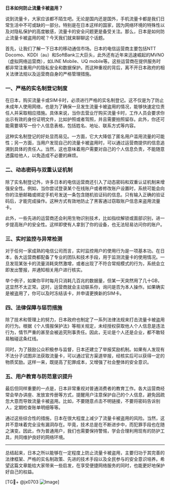 **日本如何防止流量卡被盗用？**

说到流量卡，大家应该都不陌生吧。无论是国内还是国外，手机流量卡都是我们日常生活中不可或缺的一部分。特别是在日本这样的国家，因为网络环境的特殊性以及对隐私保护的高度敏感，流量卡的安全问题更是备受关注。那么，日本是如何防止流量卡被盗用的呢？今天我们就来聊聊这个话题。

首先，让我们了解一下日本的移动通信市场。日本的电信运营商主要包括NTT Docomo、KDDI（au）和SoftBank三大巨头，此外还有近年来迅速崛起的MVNO（虚拟网络运营商），如LINE Mobile、UQ mobile等。这些运营商在提供服务时都非常注重用户的隐私安全和数据保护。而这种重视的背后，离不开日本政府的相关法律法规以及运营商自身的严格管理措施。

### 一、严格的实名制登记制度

在日本，购买流量卡或SIM卡时，必须进行严格的实名制登记。这不仅是为了防止未成年人使用网络，也是为了确保一旦发生流量卡被盗用的情况，能够快速定位责任人并采取相应措施。具体来说，当你去营业厅购买流量卡时，工作人员会要求你出示有效的身份证明文件，比如护照或者驾照，并且需要拍照留存。此外，你还可能需要填写一份个人信息表格，包括姓名、地址、联系方式等内容。

这种实名制登记的好处显而易见。一方面，它大大降低了匿名用户滥用流量的可能性；另一方面，当用户发现自己的流量卡被盗用时，可以通过运营商提供的信息追溯到具体的责任人。当然，这也意味着用户需要对自己的个人信息负责，不能随意透露给他人，以免造成不必要的麻烦。

### 二、动态密码与双重认证机制

除了实名制登记外，许多日本的电信运营商还引入了动态密码和双重认证机制来增强安全性。例如，当你尝试登录某个在线账户或者修改账户设置时，系统可能会向你的注册邮箱或绑定手机号发送一条包含随机验证码的信息。只有输入正确的验证码后，才能完成操作。这种方式有效地防止了黑客通过窃取账户信息来盗用流量卡。

此外，一些先进的运营商还会利用生物识别技术，比如指纹解锁或面部识别，进一步提高账户的安全性。这样即使有人拿到了你的设备，也无法轻易访问你的账户。

### 三、实时监控与异常检测

对于任何一家成熟的电信公司而言，实时监控用户的使用行为是一项基本功。在日本，各大运营商都配备了专业的团队和技术手段，用于监测流量卡的使用情况。一旦发现某张卡的流量消耗突然激增，或者出现了不符合常规模式的行为，系统会立即发出警报，并通知相关用户进行核实。

举个例子，如果你平时每月只消耗几百兆的数据量，但某一天突然用了几十GB，这显然不太正常。这时，运营商就会主动联系你，询问是否为本人操作。如果确实是被盗用了，你可以及时冻结该卡，并申请更换新的SIM卡。

### 四、法律保障与惩罚措施

除了技术和管理上的努力，日本政府也制定了一系列法律法规来打击流量卡被盗用的行为。根据《个人情报保护法》等相关规定，未经授权获取他人个人信息是违法行为，情节严重的甚至会被追究刑事责任。因此，无论是个人还是企业，都不敢轻易触碰这条红线。

同时，为了鼓励公众积极参与监督，日本还建立了举报奖励机制。如果有人发现有不法分子试图非法获取流量卡，可以通过官方渠道举报，经核实后可以获得一定的物质奖励。这样一来，既提高了犯罪成本，又增强了社会整体的安全意识。

### 五、用户教育与防范意识提升

最后但同样重要的一点是，日本非常重视对普通消费者的教育工作。各大运营商经常会举办讲座、发放宣传册等方式，提醒用户注意保护自己的个人信息，避免因疏忽大意而导致流量卡被盗用。比如，不要随意点击不明链接，不要将密码告诉别人，定期检查账单明细等等。

通过这些综合性的措施，日本在很大程度上减少了流量卡被盗用的风险。当然，这并不意味着完全没有漏洞存在。毕竟，技术总是在不断进步中，而犯罪手段也在随之演变。因此，作为普通用户，我们也需要保持警惕，学会合理利用现有的防护工具，共同维护良好的网络环境。

---

总结起来，日本之所以能够在一定程度上防止流量卡被盗用，主要归功于其完善的法律框架、严格的实名制政策、先进的技术手段以及全民参与的安全意识培养。希望这篇文章能给大家带来一些启发，在享受便捷网络服务的同时，也能更好地保护好自己的权益。

[TG💪+ @jx0703 ![Image](https://github.com/user-attachments/assets/dbca1d08-cadb-493c-b0ec-ad6f7a83f270)]